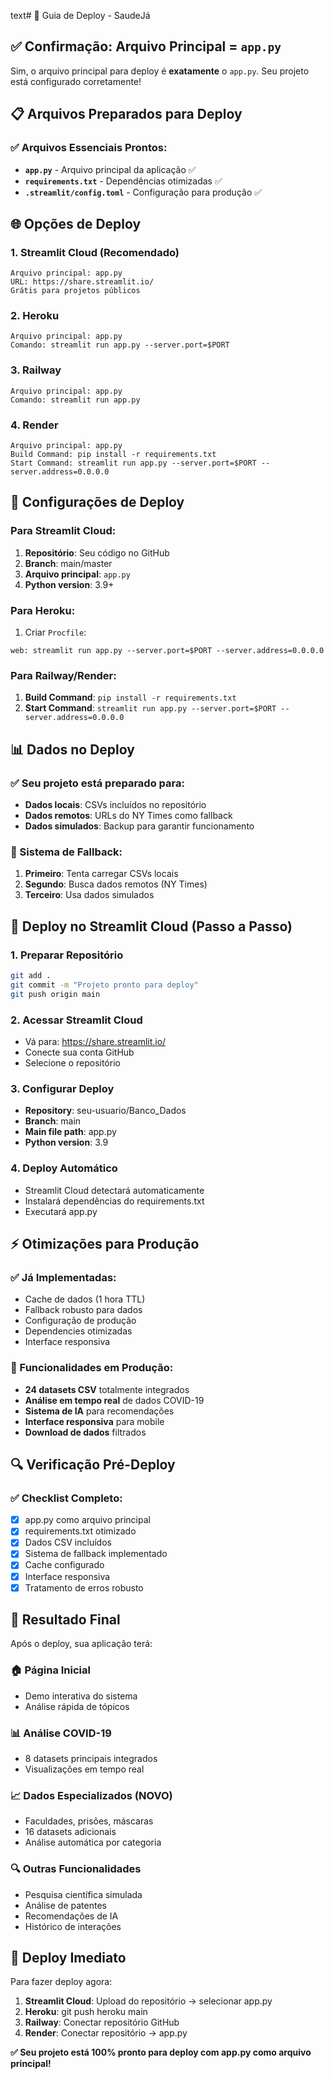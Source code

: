 text# 🚀 Guia de Deploy - SaudeJá

## ✅ Confirmação: Arquivo Principal = `app.py`

Sim, o arquivo principal para deploy é **exatamente** o `app.py`. Seu projeto está configurado corretamente!

## 📋 Arquivos Preparados para Deploy

### ✅ Arquivos Essenciais Prontos:
- **`app.py`** - Arquivo principal da aplicação ✅
- **`requirements.txt`** - Dependências otimizadas ✅
- **`.streamlit/config.toml`** - Configuração para produção ✅

## 🌐 Opções de Deploy

### 1. **Streamlit Cloud (Recomendado)**
```
Arquivo principal: app.py
URL: https://share.streamlit.io/
Grátis para projetos públicos
```

### 2. **Heroku**
```
Arquivo principal: app.py
Comando: streamlit run app.py --server.port=$PORT
```

### 3. **Railway**
```
Arquivo principal: app.py
Comando: streamlit run app.py
```

### 4. **Render**
```
Arquivo principal: app.py
Build Command: pip install -r requirements.txt
Start Command: streamlit run app.py --server.port=$PORT --server.address=0.0.0.0
```

## 🔧 Configurações de Deploy

### Para Streamlit Cloud:
1. **Repositório**: Seu código no GitHub
2. **Branch**: main/master
3. **Arquivo principal**: `app.py`
4. **Python version**: 3.9+

### Para Heroku:
1. Criar `Procfile`:
```
web: streamlit run app.py --server.port=$PORT --server.address=0.0.0.0
```

### Para Railway/Render:
1. **Build Command**: `pip install -r requirements.txt`
2. **Start Command**: `streamlit run app.py --server.port=$PORT --server.address=0.0.0.0`

## 📊 Dados no Deploy

### ✅ Seu projeto está preparado para:
- **Dados locais**: CSVs incluídos no repositório
- **Dados remotos**: URLs do NY Times como fallback
- **Dados simulados**: Backup para garantir funcionamento

### 🔄 Sistema de Fallback:
1. **Primeiro**: Tenta carregar CSVs locais
2. **Segundo**: Busca dados remotos (NY Times)
3. **Terceiro**: Usa dados simulados

## 🚀 Deploy no Streamlit Cloud (Passo a Passo)

### 1. Preparar Repositório
```bash
git add .
git commit -m "Projeto pronto para deploy"
git push origin main
```

### 2. Acessar Streamlit Cloud
- Vá para: https://share.streamlit.io/
- Conecte sua conta GitHub
- Selecione o repositório

### 3. Configurar Deploy
- **Repository**: seu-usuario/Banco_Dados
- **Branch**: main
- **Main file path**: app.py
- **Python version**: 3.9

### 4. Deploy Automático
- Streamlit Cloud detectará automaticamente
- Instalará dependências do requirements.txt
- Executará app.py

## ⚡ Otimizações para Produção

### ✅ Já Implementadas:
- Cache de dados (1 hora TTL)
- Fallback robusto para dados
- Configuração de produção
- Dependencies otimizadas
- Interface responsiva

### 📱 Funcionalidades em Produção:
- **24 datasets CSV** totalmente integrados
- **Análise em tempo real** de dados COVID-19
- **Sistema de IA** para recomendações
- **Interface responsiva** para mobile
- **Download de dados** filtrados

## 🔍 Verificação Pré-Deploy

### ✅ Checklist Completo:
- [x] app.py como arquivo principal
- [x] requirements.txt otimizado
- [x] Dados CSV incluídos
- [x] Sistema de fallback implementado
- [x] Cache configurado
- [x] Interface responsiva
- [x] Tratamento de erros robusto

## 🎯 Resultado Final

Após o deploy, sua aplicação terá:

### 🏠 **Página Inicial**
- Demo interativa do sistema
- Análise rápida de tópicos

### 📊 **Análise COVID-19**
- 8 datasets principais integrados
- Visualizações em tempo real

### 📈 **Dados Especializados (NOVO)**
- Faculdades, prisões, máscaras
- 16 datasets adicionais
- Análise automática por categoria

### 🔍 **Outras Funcionalidades**
- Pesquisa científica simulada
- Análise de patentes
- Recomendações de IA
- Histórico de interações

## 🚀 Deploy Imediato

Para fazer deploy agora:

1. **Streamlit Cloud**: Upload do repositório → selecionar app.py
2. **Heroku**: git push heroku main
3. **Railway**: Conectar repositório GitHub
4. **Render**: Conectar repositório → app.py

**✅ Seu projeto está 100% pronto para deploy com app.py como arquivo principal!**
